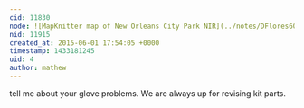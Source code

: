 ```yaml
---
cid: 11830
node: ![MapKnitter map of New Orleans City Park NIR](../notes/DFlores6073/05-30-2015/mapknitter-map-of-new-orleans-city-park-nir)
nid: 11915
created_at: 2015-06-01 17:54:05 +0000
timestamp: 1433181245
uid: 4
author: mathew
---
```


tell me about your glove problems.  We are always up for revising kit parts.